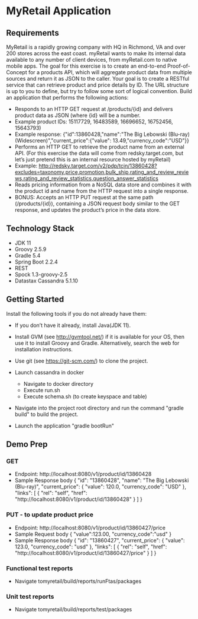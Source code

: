# MyRetail Application

## Requirements
MyRetail is a rapidly growing company with HQ in Richmond, VA and over 200 stores across the east coast. myRetail wants to make its internal data available to any number of client devices, from myRetail.com to native mobile apps. 
The goal for this exercise is to create an end-to-end Proof-of-Concept for a products API, which will aggregate product data from multiple sources and return it as JSON to the caller. 
Your goal is to create a RESTful service that can retrieve product and price details by ID. The URL structure is up to you to define, but try to follow some sort of logical convention.
Build an application that performs the following actions: 
* 	Responds to an HTTP GET request at /products/{id} and delivers product data as JSON (where {id} will be a number. 
* 	Example product IDs: 15117729, 16483589, 16696652, 16752456, 15643793) 
* 	Example response: {"id":13860428,"name":"The Big Lebowski (Blu-ray) (Widescreen)","current_price":{"value": 13.49,"currency_code":"USD"}}
* 	Performs an HTTP GET to retrieve the product name from an external API. (For this exercise the data will come from redsky.target.com, but let’s just pretend this is an internal resource hosted by myRetail)  
* 	Example: http://redsky.target.com/v2/pdp/tcin/13860428?excludes=taxonomy,price,promotion,bulk_ship,rating_and_review_reviews,rating_and_review_statistics,question_answer_statistics
* 	Reads pricing information from a NoSQL data store and combines it with the product id and name from the HTTP request into a single response.  
* 	BONUS: Accepts an HTTP PUT request at the same path (/products/{id}), containing a JSON request body similar to the GET response, and updates the product’s price in the data store.  

## Technology Stack

*  JDK 11
*  Groovy 2.5.9
*  Gradle 5.4
*  Spring Boot 2.2.4
*  REST 
*  Spock 1.3-groovy-2.5
*  Datastax Cassandra 5.1.10

## Getting Started
  Install the following tools if you do not already have them:
  
  * If you don’t have it already, install Java(JDK 11).
  
  * Install GVM (see http://gvmtool.net/) if it is available for your OS, then use it to install Groovy and Gradle. Alternatively, search the web for installation instructions.
  
  * Use git (see https://git-scm.com/) to clone the project.
  
  * Launch cassandra in docker
    -  Navigate to  docker directory 
    -  Execute run.sh
    -  Execute schema.sh (to create keyspace and table)
  
  * Navigate into the project root directory and run the command "gradle build" to build the project.
  
  * Launch the application "gradle bootRun"
  
## Demo Prep

### GET 
 *  Endpoint: http://localhost:8080/v1/product/id/13860428
 *  Sample Response body
        {
          "id": "13860428",
          "name": "The Big Lebowski (Blu-ray)",
          "current_price": {
            "value": 120.0,
            "currency_code": "USD"
          },
          "links": [
            {
              "rel": "self",
              "href": "http://localhost:8080/v1/product/id/13860428"
            }
          ]
        }
        
### PUT - to update product price
 *  Endpoint: http://localhost:8080/v1/product/id/13860427/price
 *  Sample Request body
        {
            "value":123.00,
            "currency_code":"usd"
        }
 *  Sample Response body
        {
          "id": "13860427",
          "current_price": {
            "value": 123.0,
            "currency_code": "usd"
          },
          "links": [
            {
              "rel": "self",
              "href": "http://localhost:8080/v1/product/id/13860427/price"
            }
          ]
        }
       
### Functional test reports
 * Navigate tomyretail/build/reports/runFtas/packages
### Unit test reports 
  * Navigate tomyretail/build/reports/test/packages